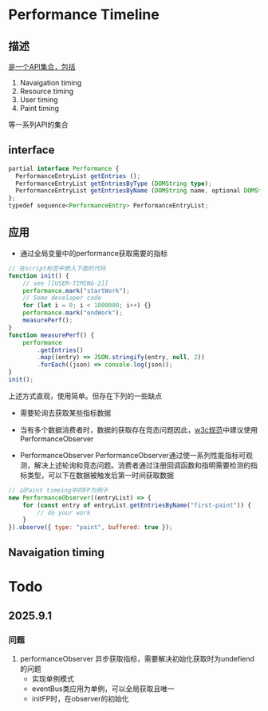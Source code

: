 # Performance Timeline

## 描述

[是一个API集合，包括](https://www.w3.org/TR/performance-timeline/#abstract)

1. Navaigation timing
2. Resource timing
3. User timing
4. Paint timing

等一系列API的集合

## interface

```ts
partial interface Performance {
  PerformanceEntryList getEntries ();
  PerformanceEntryList getEntriesByType (DOMString type);
  PerformanceEntryList getEntriesByName (DOMString name, optional DOMString type);
};
typedef sequence<PerformanceEntry> PerformanceEntryList;
```

## 应用

- 通过全局变量中的performance获取需要的指标

```js
// 在script标签中嵌入下面的代码
function init() {
	// see [[USER-TIMING-2]]
	performance.mark("startWork");
	// Some developer code
	for (let i = 0; i < 1000000; i++) {}
	performance.mark("endWork");
	measurePerf();
}
function measurePerf() {
	performance
		.getEntries()
		.map((entry) => JSON.stringify(entry, null, 2))
		.forEach((json) => console.log(json));
}
init();
```

上述方式直观，使用简单。但存在下列的一些缺点

- 需要轮询去获取某些指标数据
- 当有多个数据消费者时，数据的获取存在竞态问题因此，[w3c规范](https://www.w3.org/TR/performance-timeline/#introduction)中建议使用PerformanceObserver

- PerformanceObserver PerformanceObserver通过使一系列性能指标可观测，解决上述轮询和竞态问题。消费者通过注册回调函数和指明需要检测的指标类型，可以下在数据被触发后第一时间获取数据

```js
// 以Paint timeing中的FP为例子
new PerformanceObserver((entryList) => {
	for (const entry of entryList.getEntriesByName("first-paint")) {
		// do your work
	}
}).observe({ type: "paint", buffered: true });
```

## Navaigation timing

# Todo

## 2025.9.1

### 问题

1. performanceObserver 异步获取指标，需要解决初始化获取时为undefiend的问题
   - 实现单例模式
   - eventBus类应用为单例，可以全局获取且唯一
   - initFP时，在observer的初始化
